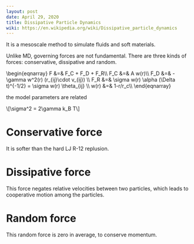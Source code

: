 ```yaml
---
layout: post
date: April 29, 2020
title: Dissipative Particle Dynamics
wiki: https://en.wikipedia.org/wiki/Dissipative_particle_dynamics
---
```


<script src="https://polyfill.io/v3/polyfill.min.js?features=es6"></script>
<script id="MathJax-script" async src="https://cdn.jsdelivr.net/npm/mathjax@3/es5/tex-mml-chtml.js"></script>

It is a mesoscale method to simulate fluids and soft materials.

Unlike MD, governing forces are not fundamental. There are three kinds of forces: conservative, dissipative and random.
<p>
\begin{eqnarray}
F    &=& F_C + F_D + F_R\\
F_C  &=& A w(r)\\
F_D  &=& -\gamma w^2(r) (r_{ij}\cdot v_{ij}) \\
F_R  &=& \sigma w(r) \alpha (\Delta t)^{-1/2} = \sigma w(r) \theta_{ij} \\
w(r) &=& 1-r/r_c\\
\end{eqnarray}
</p>

the model parameters are related
<p>\[\sigma^2 = 2\gamma k_B T\]</p>

# Conservative force
It is softer than the hard LJ R-12 replusion.

# Dissipative force
This force negates relative velocities between two particles, which leads to cooperative motion among the particles.

# Random force
This random force is zero in average, to conserve momentum.